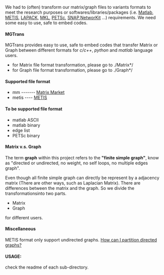 We had to (often) transform our matrix/graph files to variants formats to meet the research purposes or softwares/libraries/packages (i.e. <a href="https://en.wikipedia.org/wiki/MATLAB">Matlab</a>, <a href="http://glaros.dtc.umn.edu/gkhome/metis/metis/overview">METIS</a>, <a href="http://www.netlib.org/lapack/">LAPACK</a>, <a href="https://software.intel.com/en-us/intel-mkl">MKL</a>, <a href="https://www.mcs.anl.gov/petsc/">PETSc</a>, <a href="https://snap.stanford.edu/">SNAP</a>,<a href="https://networkit.iti.kit.edu/">NetworKit</a> ...) requirements. We need some easy to use, safe to embed codes.

#### MGTrans
MGTrans provides easy to use, safe to embed codes that transfer Matrix or Graph between different formats for *c/c++*, *python* and *matlab* language users.  
* for Matrix file format transformation, please go to ./Matrix*/ 
* for Graph file format transformation, please go to ./Graph*/


#### Supported file format
* mm ------- <a href="http://math.nist.gov/MatrixMarket/formats.html">Matrix Market</a>  
* metis ---- <a href="http://people.sc.fsu.edu/~jburkardt/data/metis_graph/metis_graph.html">METIS</a> 


#### To be supported file format
* matlab ASCII
* matlab binary
* edge list
* PETSc binary

#### Matrix v.s. Graph
The term **graph** within this project refers to the **"finite simple graph"**, know as "directed or undirected, no weight, no self loops, no multiple edges graph".  

Even though all finite simple graph can directly be represent by a adjacency matrix (There are other ways, such as Laplacian Matrix). There are differences between the matrix and the graph. So we divide the transformationsinto two parts.
  * Matrix
  * Graph

for different users.


#### Miscellaneous 
METIS format only support undirected graphs. <a href="http://glaros.dtc.umn.edu/gkhome/metis/metis/faq">How can I partition directed graphs?</a>




#### USAGE:
check the readme of each sub-directory.


